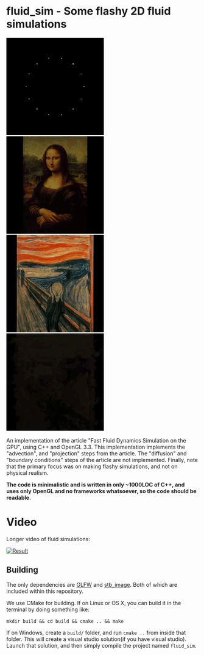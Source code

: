 # fluid_sim - Some flashy 2D fluid simulations

![Animated](gifs/sim1.gif)
![Animated](gifs/sim2.gif)
![Animated](gifs/sim3.gif)
![Animated](gifs/sim4.gif)

An implementation of the article "Fast Fluid Dynamics Simulation on the GPU", using
C++ and OpenGL 3.3. This implementation implements the "advection", and "projection" steps from the
article. The "diffusion" and "boundary conditions" steps of the article are not implemented.
Finally, note that the primary focus was on making flashy simulations, and not on physical realism.

**The code is minimalistic and is written in only ~1000LOC of C++, and uses only OpenGL and no frameworks whatsoever,
so the code should be readable.**

# Video

Longer video of fluid simulations:

[![Result](http://img.youtube.com/vi/vB2svwmjGUg/0.jpg)](https://www.youtube.com/watch?v=vB2svwmjGUg)

## Building

The only dependencies are [GLFW](https://github.com/glfw/glfw) and [stb_image](https://github.com/nothings/stb).
Both of which are included within this repository.

We use CMake for building. If on Linux or OS X, you can build it in the terminal by doing something like:

```
mkdir build && cd build && cmake .. && make
```

If on Windows, create a `build/` folder, and run `cmake ..` from
inside that folder. This will create a visual studio solution(if you
have visual studio). Launch that solution, and then simply compile the
project named `fluid_sim`.








